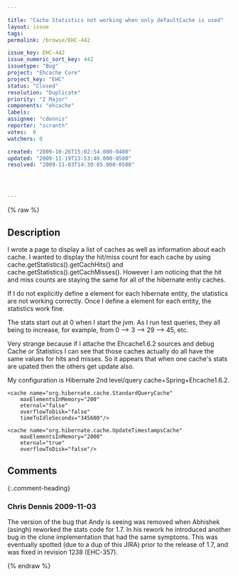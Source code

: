 ```yaml
---

title: "Cache Statistics not working when only defaultCache is used"
layout: issue
tags: 
permalink: /browse/EHC-442

issue_key: EHC-442
issue_numeric_sort_key: 442
issuetype: "Bug"
project: "Ehcache Core"
project_key: "EHC"
status: "Closed"
resolution: "Duplicate"
priority: "2 Major"
components: "ehcache"
labels: 
assignee: "cdennis"
reporter: "scranth"
votes:  0
watchers: 0

created: "2009-10-26T15:02:54.000-0400"
updated: "2009-11-19T13:53:40.000-0500"
resolved: "2009-11-03T14:30:05.000-0500"




---
```


{% raw %}

## Description

<div markdown="1" class="description">

I wrote a page to display a list of caches as well as information about each cache.  I wanted to display the hit/miss count for each cache by using cache.getStatistics().getCachHits() and cache.getStatistics().getCachMisses().  However I am noticing that the hit and miss counts are staying the same for all of the hibernate entiy caches. 

If I do not explicitly define a <cache> element for each hibernate entity, the statistics are not working correctly.  Once I define a <cache> element for each entity, the statistics work fine.

The stats start out at 0 when I start the jvm.  As I run test queries, they all being to increase, for example, from 0 --> 3 --> 29 --> 45, etc.
 
Very strange because if I attache the Ehcache1.6.2 sources and debug Cache or Statistics I can see that those caches actually do all have the same values for hits and misses.  So it appears that when one cache's stats are upated then the others get update also. 

My configuration is Hibernate 2nd level/query cache+Spring+Ehcache1.6.2.
  
<?xml version="1.0" encoding="UTF-8"?>
<ehcache xmlns:xsi="http://www.w3.org/2001/XMLSchema-instance"
         xsi:noNamespaceSchemaLocation="ehcache.xsd">
    <diskStore path="java.io.tmpdir"/>
    <defaultCache
        maxElementsInMemory="200"
        eternal="false"
        overflowToDisk="false"
        timeToIdleSeconds="345600"/>
 
    <cache name="org.hibernate.cache.StandardQueryCache"
        maxElementsInMemory="200"
        eternal="false"
        overflowToDisk="false"
        timeToIdleSeconds="345600"/>
                                                                                        
    <cache name="org.hibernate.cache.UpdateTimestampsCache"
        maxElementsInMemory="2000"
        eternal="true"
        overflowToDisk="false"/>
</ehcache>

</div>

## Comments


{:.comment-heading}
### **Chris Dennis** <span class="date">2009-11-03</span>

<div markdown="1" class="comment">

The version of the bug that Andy is seeing was removed when Abhishek (asingh) reworked the stats code for 1.7.  In his rework he introduced another bug in the clone implementation that had the same symptoms.  This was eventually spotted (due to a dup of this JIRA) prior to the release of 1.7, and was fixed in revision 1238 (EHC-357).

</div>



{% endraw %}

